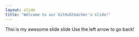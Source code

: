 ```yaml
---
layout: slide
title: "Welcome to our GitHubteacher's slide!"
---
```

Thsi is my awesome slide slide
Use the left arrow to go back!